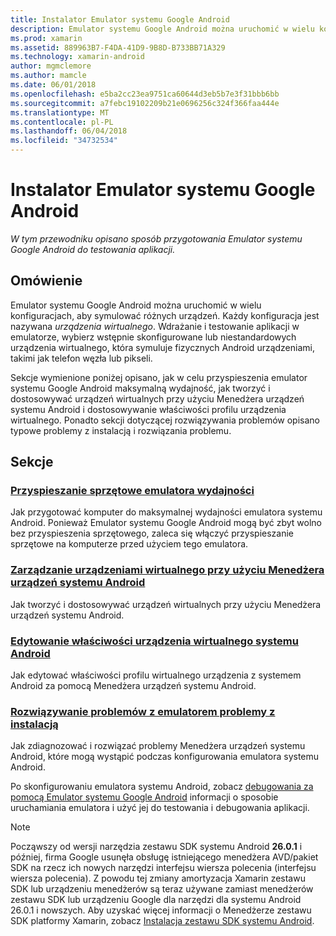 ```yaml
---
title: Instalator Emulator systemu Google Android
description: Emulator systemu Google Android można uruchomić w wielu konfiguracjach, aby symulować różnych urządzeń. W tym przewodniku opisano sposób przygotowania emulatora systemu Android do testowania aplikacji.
ms.prod: xamarin
ms.assetid: 889963B7-F4DA-41D9-9B8D-B733BB71A329
ms.technology: xamarin-android
author: mgmclemore
ms.author: mamcle
ms.date: 06/01/2018
ms.openlocfilehash: e5ba2cc23ea9751ca60644d3eb5b7e3f31bbb6bb
ms.sourcegitcommit: a7febc19102209b21e0696256c324f366faa444e
ms.translationtype: MT
ms.contentlocale: pl-PL
ms.lasthandoff: 06/04/2018
ms.locfileid: "34732534"
---
```

# <a name="google-android-emulator-setup"></a>Instalator Emulator systemu Google Android

_W tym przewodniku opisano sposób przygotowania Emulator systemu Google Android do testowania aplikacji._


## <a name="overview"></a>Omówienie

Emulator systemu Google Android można uruchomić w wielu konfiguracjach, aby symulować różnych urządzeń. Każdy konfiguracja jest nazywana _urządzenia wirtualnego_. Wdrażanie i testowanie aplikacji w emulatorze, wybierz wstępnie skonfigurowane lub niestandardowych urządzenia wirtualnego, która symuluje fizycznych Android urządzeniami, takimi jak telefon węzła lub pikseli.

Sekcje wymienione poniżej opisano, jak w celu przyspieszenia emulator systemu Google Android maksymalną wydajność, jak tworzyć i dostosowywać urządzeń wirtualnych przy użyciu Menedżera urządzeń systemu Android i dostosowywanie właściwości profilu urządzenia wirtualnego. Ponadto sekcji dotyczącej rozwiązywania problemów opisano typowe problemy z instalacją i rozwiązania problemu.

## <a name="sections"></a>Sekcje

### <a name="hardware-acceleration-for-emulator-performanceandroidget-startedinstallationandroid-emulatorhardware-accelerationmd"></a>[Przyspieszanie sprzętowe emulatora wydajności](~/android/get-started/installation/android-emulator/hardware-acceleration.md)

Jak przygotować komputer do maksymalnej wydajności emulatora systemu Android.
Ponieważ Emulator systemu Google Android mogą być zbyt wolno bez przyspieszenia sprzętowego, zaleca się włączyć przyspieszanie sprzętowe na komputerze przed użyciem tego emulatora.

### <a name="managing-virtual-devices-with-the-android-device-managerandroidget-startedinstallationandroid-emulatordevice-managermd"></a>[Zarządzanie urządzeniami wirtualnego przy użyciu Menedżera urządzeń systemu Android](~/android/get-started/installation/android-emulator/device-manager.md)

Jak tworzyć i dostosowywać urządzeń wirtualnych przy użyciu Menedżera urządzeń systemu Android.

### <a name="editing-android-virtual-device-propertiesandroidget-startedinstallationandroid-emulatordevice-propertiesmd"></a>[Edytowanie właściwości urządzenia wirtualnego systemu Android](~/android/get-started/installation/android-emulator/device-properties.md)

Jak edytować właściwości profilu wirtualnego urządzenia z systemem Android za pomocą Menedżera urządzeń systemu Android.

### <a name="troubleshooting-emulator-setup-problemsandroidget-startedinstallationandroid-emulatortroubleshootingmd"></a>[Rozwiązywanie problemów z emulatorem problemy z instalacją](~/android/get-started/installation/android-emulator/troubleshooting.md)

Jak zdiagnozować i rozwiązać problemy Menedżera urządzeń systemu Android, które mogą wystąpić podczas konfigurowania emulatora systemu Android.


Po skonfigurowaniu emulatora systemu Android, zobacz [debugowania za pomocą Emulator systemu Google Android](~/android/deploy-test/debugging/android-sdk-emulator/index.md) informacji o sposobie uruchamiania emulatora i użyć jej do testowania i debugowania aplikacji.


> [!NOTE]
> Począwszy od wersji narzędzia zestawu SDK systemu Android **26.0.1** i później, firma Google usunęła obsługę istniejącego menedżera AVD/pakiet SDK na rzecz ich nowych narzędzi interfejsu wiersza polecenia (interfejsu wiersza polecenia). Z powodu tej zmiany amortyzacja Xamarin zestawu SDK lub urządzeniu menedżerów są teraz używane zamiast menedżerów zestawu SDK lub urządzeniu Google dla narzędzi dla systemu Android 26.0.1 i nowszych. Aby uzyskać więcej informacji o Menedżerze zestawu SDK platformy Xamarin, zobacz [Instalacja zestawu SDK systemu Android](~/android/get-started/installation/android-sdk.md).

